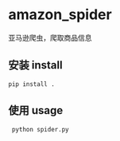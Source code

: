 # amazon_spider
亚马逊爬虫，爬取商品信息



## 安装 install

` pip install . `

## 使用 usage

` python spider.py`

